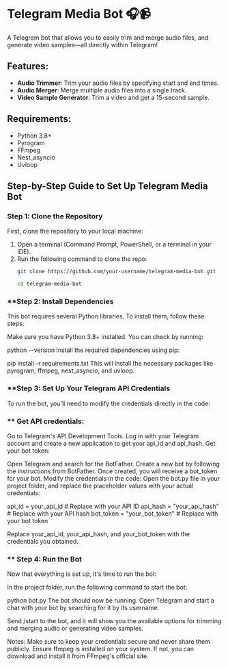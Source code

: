 # Telegram Media Bot 🎧📹

A Telegram bot that allows you to easily trim and merge audio files, and generate video samples—all directly within Telegram!

## Features:
- **Audio Trimmer**: Trim your audio files by specifying start and end times.
- **Audio Merger**: Merge multiple audio files into a single track.
- **Video Sample Generator**: Trim a video and get a 15-second sample.

## Requirements:
- Python 3.8+
- Pyrogram
- FFmpeg
- Nest_asyncio
- Uvloop

## Step-by-Step Guide to Set Up Telegram Media Bot

### **Step 1: Clone the Repository**
First, clone the repository to your local machine:

1. Open a terminal (Command Prompt, PowerShell, or a terminal in your IDE).
2. Run the following command to clone the repo:
   ```bash
   git clone https://github.com/your-username/telegram-media-bot.git

   cd telegram-media-bot

  ### **Step 2: Install Dependencies
This bot requires several Python libraries. To install them, follow these steps:

Make sure you have Python 3.8+ installed. You can check by running:

python --version
Install the required dependencies using pip:

pip install -r requirements.txt
This will install the necessary packages like pyrogram, ffmpeg, nest_asyncio, and uvloop.

### **Step 3: Set Up Your Telegram API Credentials
To run the bot, you'll need to modify the credentials directly in the code:

### ** Get API credentials:

Go to Telegram's API Development Tools.
Log in with your Telegram account and create a new application to get your api_id and api_hash.
Get your bot token:

Open Telegram and search for the BotFather.
Create a new bot by following the instructions from BotFather.
Once created, you will receive a bot_token for your bot.
Modify the credentials in the code: Open the bot.py file in your project folder, and replace the placeholder values with your actual credentials:

api_id = your_api_id       # Replace with your API ID
api_hash = "your_api_hash" # Replace with your API hash
bot_token = "your_bot_token" # Replace with your bot token

Replace your_api_id, your_api_hash, and your_bot_token with the credentials you obtained.

### ** Step 4: Run the Bot
Now that everything is set up, it's time to run the bot:

In the project folder, run the following command to start the bot:


python bot.py
The bot should now be running. Open Telegram and start a chat with your bot by searching for it by its username.

Send /start to the bot, and it will show you the available options for trimming and merging audio or generating video samples.

Notes:
Make sure to keep your credentials secure and never share them publicly.
Ensure ffmpeg is installed on your system. If not, you can download and install it from FFmpeg's official site.
